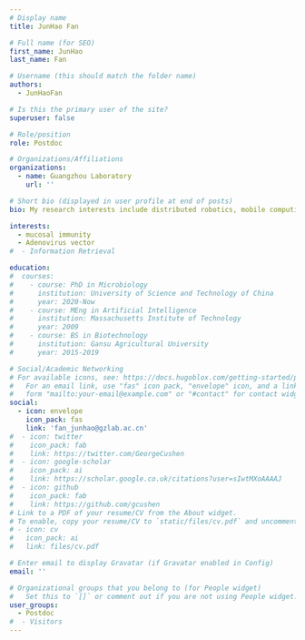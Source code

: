 ```yaml
---
# Display name
title: JunHao Fan

# Full name (for SEO)
first_name: JunHao
last_name: Fan

# Username (this should match the folder name)
authors:
  - JunHaoFan

# Is this the primary user of the site?
superuser: false

# Role/position
role: Postdoc

# Organizations/Affiliations
organizations:
  - name: Guangzhou Laboratory
    url: ''

# Short bio (displayed in user profile at end of posts)
bio: My research interests include distributed robotics, mobile computing and programmable matter.

interests:
  - mucosal immunity
  - Adenovirus vector
#  - Information Retrieval

education:
#  courses:
#    - course: PhD in Microbiology
#      institution: University of Science and Technology of China
#      year: 2020-Now
#    - course: MEng in Artificial Intelligence
#      institution: Massachusetts Institute of Technology
#      year: 2009
#    - course: BS in Biotechnology
#      institution: Gansu Agricultural University
#      year: 2015-2019

# Social/Academic Networking
# For available icons, see: https://docs.hugoblox.com/getting-started/page-builder/#icons
#   For an email link, use "fas" icon pack, "envelope" icon, and a link in the
#   form "mailto:your-email@example.com" or "#contact" for contact widget.
social:
  - icon: envelope
    icon_pack: fas
    link: 'fan_junhao@gzlab.ac.cn'
#  - icon: twitter
#    icon_pack: fab
#    link: https://twitter.com/GeorgeCushen
#  - icon: google-scholar
#    icon_pack: ai
#    link: https://scholar.google.co.uk/citations?user=sIwtMXoAAAAJ
#  - icon: github
#    icon_pack: fab
#    link: https://github.com/gcushen
# Link to a PDF of your resume/CV from the About widget.
# To enable, copy your resume/CV to `static/files/cv.pdf` and uncomment the lines below.
# - icon: cv
#   icon_pack: ai
#   link: files/cv.pdf

# Enter email to display Gravatar (if Gravatar enabled in Config)
email: ''

# Organizational groups that you belong to (for People widget)
#   Set this to `[]` or comment out if you are not using People widget.
user_groups:
  - Postdoc
#  - Visitors
---
```



